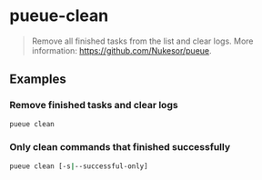 # pueue-clean

> Remove all finished tasks from the list and clear logs. More information: <https://github.com/Nukesor/pueue>.

## Examples

### Remove finished tasks and clear logs

```bash
pueue clean
```

### Only clean commands that finished successfully

```bash
pueue clean [-s|--successful-only]
```
